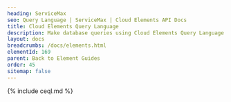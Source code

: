```yaml
---
heading: ServiceMax
seo: Query Language | ServiceMax | Cloud Elements API Docs
title: Cloud Elements Query Language
description: Make database queries using Cloud Elements Query Language.
layout: docs
breadcrumbs: /docs/elements.html
elementId: 169
parent: Back to Element Guides
order: 45
sitemap: false
---
```


{% include ceql.md %}
